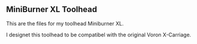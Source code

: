 ## MiniBurner XL Toolhead

This are the files for my toolhead Miniburner XL.

I designet this toolhead to be compatibel with the original Voron X-Carriage.